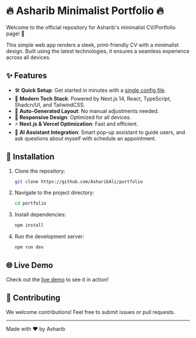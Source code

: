 # 🔥 Asharib Minimalist Portfolio 🔥

Welcome to the official repository for Asharib's minimalist CV/Portfolio page! 🚀

This simple web app renders a sleek, print-friendly CV with a minimalist design. Built using the latest technologies, it ensures a seamless experience across all devices.

## ✨ Features

- 🛠️ **Quick Setup**: Get started in minutes with a [single config file](./src/data/resume-data.tsx).
- 🚀 **Modern Tech Stack**: Powered by Next.js 14, React, TypeScript, Shadcn/UI, and TailwindCSS.
- 🎨 **Auto-Generated Layout**: No manual adjustments needed.
- 📱 **Responsive Design**: Optimized for all devices.
- ⚡ **Next.js & Vercel Optimization**: Fast and efficient.
- 🤖 **AI Assistant Integration**: Smart pop-up assistant to guide users, and ask questions about myself with schedule an appointment.

## 🔧 Installation

1. Clone the repository:
   ```bash
   git clone https://github.com/AsharibAli/portfolio
   ```
2. Navigate to the project directory:
   ```bash
   cd portfolio
   ```
3. Install dependencies:
   ```bash
   npm install
   ```
4. Run the development server:
   ```bash
   npm run dev
   ```

## 🌐 Live Demo

Check out the [live demo](https://www.asharib.xyz/) to see it in action!

## 🙌 Contributing

We welcome contributions! Feel free to submit issues or pull requests.

---

Made with ❤️ by Asharib
